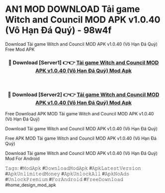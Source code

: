 # AN1 MOD DOWNLOAD Tải game Witch and Council MOD APK v1.0.40 (Vô Hạn Đá Quý) - 98w4f
Download Tải game Witch and Council MOD APK v1.0.40 (Vô Hạn Đá Quý) Free Mod APK

<div align="center">
<h3>🔴 Download [Server1] 👉👉 <a href="https://apk-comot.site?title=Tải_game_Witch_and_Council_MOD_APK_v1.0.40_(Vô_Hạn_Đá_Quý)">Tải game Witch and Council MOD APK v1.0.40 (Vô Hạn Đá Quý) Mod Apk</a></h3><br>

<h3>🔴 Download [Server2] 👉👉 <a href="https://apk-comot.site?title=Tải_game_Witch_and_Council_MOD_APK_v1.0.40_(Vô_Hạn_Đá_Quý)">Tải game Witch and Council MOD APK v1.0.40 (Vô Hạn Đá Quý) Mod Apk</a></h3>
</div>


Free Download APK MOD Tải game Witch and Council MOD APK v1.0.40 (Vô Hạn Đá Quý)

Download Tải game Witch and Council MOD APK v1.0.40 (Vô Hạn Đá Quý) 

Free APK MOD Tải game Witch and Council MOD APK v1.0.40 (Vô Hạn Đá Quý) 

Download Tải game Witch and Council MOD APK v1.0.40 (Vô Hạn Đá Quý) Mod For Android

𝚃𝚊𝚐𝚜: #𝙼𝚘𝚍𝙰𝚙𝚔 #𝙳𝚘𝚠𝚗𝚕𝚘𝚊𝚍𝙼𝚘𝚍𝙰𝚙𝚔 #𝙰𝚙𝚔𝙻𝚊𝚝𝚎𝚜𝚝𝚅𝚎𝚛𝚜𝚒𝚘𝚗 #𝙰𝚙𝚔𝚄𝚗𝚕𝚒𝚖𝚒𝚝𝚎𝚍𝙼𝚘𝚗𝚎𝚢 #𝙰𝚙𝚔𝚄𝚗𝚕𝚘𝚌𝚔𝙰𝚕𝚕 #𝙰𝚙𝚔𝙽𝚘𝙰𝚍𝚜 #𝚄𝚗𝚕𝚘𝚌𝚔𝙿𝚛𝚎𝚖𝚒𝚞𝚖 #𝙵𝚘𝚛𝙰𝚗𝚍𝚛𝚘𝚒𝚍 #𝙵𝚛𝚎𝚎𝙳𝚘𝚠𝚗𝚕𝚘𝚊𝚍 #home_design_mod_apk
